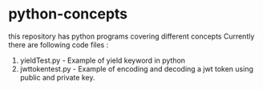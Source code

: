 # python-concepts
this repository has python programs covering different concepts
Currently there are following code files :

1. yieldTest.py - Example of yield keyword in python
2. jwttokentest.py - Example of encoding and decoding a jwt token using public and private key.
